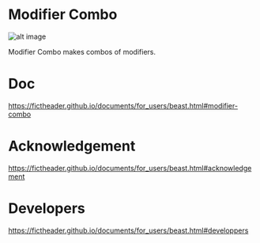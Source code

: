 # Modifier Combo
![alt image](https://img.shields.io/badge/Blender-2.79b-blue.svg)

Modifier Combo makes combos of modifiers.
# Doc
https://fictheader.github.io/documents/for_users/beast.html#modifier-combo
# Acknowledgement
https://fictheader.github.io/documents/for_users/beast.html#acknowledgement
# Developers
https://fictheader.github.io/documents/for_users/beast.html#developpers
